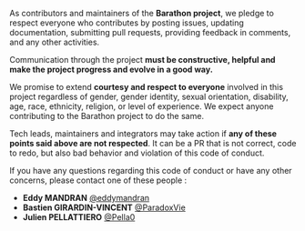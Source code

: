 As contributors and maintainers of the **Barathon project**, we pledge to respect everyone who contributes by posting issues, updating documentation, submitting pull requests, providing feedback in comments, and any other activities.

Communication through the project **must be constructive, helpful and make the project progress and evolve in a good way.**

We promise to extend **courtesy and respect to everyone** involved in this project regardless of gender, gender identity, sexual orientation, disability, age, race, ethnicity, religion, or level of experience. We expect anyone contributing to the Barathon project to do the same.

Tech leads, maintainers and integrators may take action if **any of these points said above are not respected**. It can be a PR that is not correct, code to redo, but also bad behavior and violation of this code of conduct.

If you have any questions regarding this code of conduct or have any other concerns, please contact one of these people :

- **Eddy MANDRAN** [@eddymandran](https://github.com/eddymandran)
- **Bastien GIRARDIN-VINCENT** [@ParadoxVie](https://github.com/ParadoxVie)
- **Julien PELLATTIERO** [@Pella0](https://github.com/Pella0)
